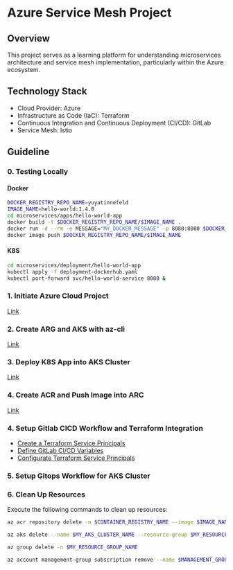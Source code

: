 # Azure Service Mesh Project

## Overview 
This project serves as a learning platform for understanding microservices architecture and service mesh implementation, particularly within the Azure ecosystem.

## Technology Stack
- Cloud Provider: Azure
- Infrastructure as Code (IaC): Terraform
- Continuous Integration and Continuous Deployment (CI/CD): GitLab
- Service Mesh: Istio

## Guideline

### 0. Testing Locally

#### Docker
```bash
DOCKER_REGISTRY_REPO_NAME=yuyatinnefeld
IMAGE_NAME=hello-world:1.4.0
cd microservices/apps/hello-world-app
docker build -t $DOCKER_REGISTRY_REPO_NAME/$IMAGE_NAME .
docker run -d --rm -e MESSAGE="MY_DOCKER_MESSAGE" -p 8080:8080 $DOCKER_REGISTRY_REPO_NAME/$IMAGE_NAME
docker image push $DOCKER_REGISTRY_REPO_NAME/$IMAGE_NAME
```

#### K8S
```bash
cd microservices/deployment/hello-world-app
kubectl apply -f deployment-dockerhub.yaml
kubectl port-forward svc/hello-world-service 8080 &
```

### 1. Initiate Azure Cloud Project
[Link](azure-cloud/README.md#azure-management-group")

### 2. Create ARG and AKS with az-cli
[Link](azure-cloud/README.md#arg-aks")

### 3. Deploy K8S App into AKS Cluster
[Link](azure-cloud/README.md#aks-deploy")

### 4. Create ACR and Push Image into ARC
[Link](azure-cloud/README.md#acr")

### 4. Setup Gitlab CICD Workflow and Terraform Integration
- [Create a Terraform Service Principals](azure-cloud/README.md#service-principal")
- [Define GitLab CI/CD Variables](iac/README.MD#cicd-variable")
- [Configurate Terraform Service Principals](iac/README.MD#configure-service-principal")

### 5. Setup Gitops Workflow for AKS Cluster

### 6. Clean Up Resources
Execute the following commands to clean up resources:
```bash
az acr repository delete -n $CONTAINER_REGISTRY_NAME --image $IMAGE_NAME

az aks delete --name $MY_AKS_CLUSTER_NAME --resource-group $MY_RESOURCE_GROUP_NAME

az group delete -n $MY_RESOURCE_GROUP_NAME

az account management-group subscription remove --name $MANAGEMENT_GROUP --subscription $SUBSCRIPTION_NAME
```



